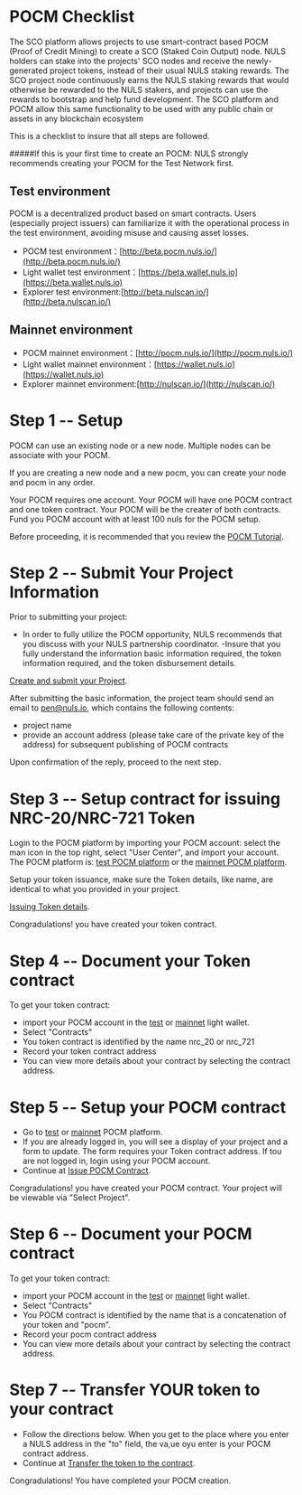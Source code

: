 # POCM Checklist

The SCO platform allows projects to use smart-contract based POCM (Proof of Credit Mining) to create a SCO (Staked Coin Output) node. NULS holders can stake into the projects' SCO nodes and receive the newly-generated project tokens, instead of their usual NULS staking rewards. The SCO project node continuously earns the NULS staking rewards that would otherwise be rewarded to the NULS stakers, and projects can use the rewards to bootstrap and help fund development. The SCO platform and POCM allow this same functionality to be used with any public chain or assets in any blockchain ecosystem

This is a checklist to insure that all steps are followed.

#####If this is your first time to create an POCM:  NULS strongly recommends creating your POCM for the Test Network first.


## Test environment
POCM is a decentralized product based on smart contracts. Users (especially project issuers) can familiarize it with the operational process in the test environment, avoiding misuse and causing asset losses.

- POCM test environment：[http://beta.pocm.nuls.io/](http://beta.pocm.nuls.io/)
- Light wallet test environment：[https://beta.wallet.nuls.io](https://beta.wallet.nuls.io)
- Explorer test environment:[http://beta.nulscan.io/](http://beta.nulscan.io/)


## Mainnet environment

- POCM mainnet environment：[http://pocm.nuls.io/](http://pocm.nuls.io/)
- Light wallet mainnet environment：[https://wallet.nuls.io](https://wallet.nuls.io)
- Explorer mainnet environment:[http://nulscan.io/](http://nulscan.io/)

# Step 1 -- Setup

POCM can use an existing node or a new node.  Multiple nodes can be associate with your POCM.

If you are creating a new node and a new pocm, you can create your node and pocm in any order.

Your POCM requires one account. Your POCM will have one POCM contract and one token contract.  Your POCM will be the creater of both contracts.
Fund you POCM account with at least 100 nuls for the POCM setup.

Before proceeding, it is recommended that you review the [POCM Tutorial](https://docs.nuls.io/Guide/g_pocm.html).

# Step 2 -- Submit Your Project Information

Prior to submitting your project:
- In order to fully utilize the POCM opportunity, NULS recommends that you discuss with your NULS partnership coordinator.
-Insure that you fully understand the information basic information required,  the token information required, and the token disbursement details.

[Create and submit your Project](https://docs.nuls.io/Guide/g_pocm.html#submit-basic-information).


After submitting the basic information, the project team should send an email to pen@nuls.io, which contains the following contents:
- project name
- provide an account address (please take care of the private key of the address) for subsequent publishing of POCM contracts

Upon confirmation of the reply, proceed to the next step.

# Step 3 -- Setup contract for issuing NRC-20/NRC-721 Token

Login to the POCM platform by importing your POCM account: select the man icon in the top right, select "User Center", and import your account. The POCM platform is: [test POCM platform](http://beta.pocm.nuls.io/) or the [mainnet POCM platform](http://pocm.nuls.io/).   

Setup your token issuance, make sure the Token details, like name, are identical to what you provided in your project.

[Issuing Token details](https://docs.nuls.io/Guide/g_pocm.html#issued-token).

Congradulations! you have created your token contract.



# Step 4 -- Document your Token contract

To get your token contract: 
- import your POCM account in the [test](https://beta.wallet.nuls.io) or  [mainnet](https://wallet.nuls.io) light wallet. 
- Select "Contracts"
- You token contract is identified by the name nrc_20 or nrc_721
- Record your token contract address
- You can view more details about your contract by selecting the contract address.

# Step 5 -- Setup your POCM contract

- Go to  [test](https://beta.pocm.nuls.io/) or  [mainnet](https://pocm.nuls.io/) POCM platform.
- If you are already logged in, you will see a display of your project and  a form to update.  The form requires your Token contract address. If tou are not logged in, login using your POCM account.
- Continue at [Issue POCM Contract](https://docs.nuls.io/Guide/g_pocm.html#issue-pocm-contract).

Congradulations! you have created your POCM contract.  Your project will be viewable via "Select Project".

# Step 6 -- Document your POCM contract

To get your token contract: 
- import your POCM account in the [test](https://beta.wallet.nuls.io) or  [mainnet](https://wallet.nuls.io) light wallet. 
- Select "Contracts"
- You POCM contract is identified by the name that is a concatenation of your token and "pocm".
- Record your pocm contract address
- You can view more details about your contract by selecting the contract address.

# Step 7 -- Transfer YOUR token to your contract

- Follow the directions below.  When you get to the place where you enter a NULS address in the "to" field, the va,ue oyu enter is your POCM contract address.
- Continue at [Transfer the token to the contract](https://docs.nuls.io/Guide/g_pocm.html#transfer-the-token-to-the-contract).

Congradulations! You have completed your POCM creation. 